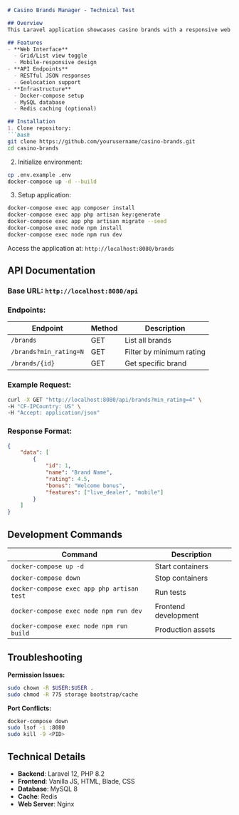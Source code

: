 ```markdown
# Casino Brands Manager - Technical Test

## Overview
This Laravel application showcases casino brands with a responsive web interface and REST API. Built for the BlueWindow PHP Fullstack Developer position, it demonstrates full-stack capabilities with Docker support.

## Features
- **Web Interface**
  - Grid/List view toggle
  - Mobile-responsive design
- **API Endpoints**
  - RESTful JSON responses
  - Geolocation support
- **Infrastructure**
  - Docker-compose setup
  - MySQL database
  - Redis caching (optional)

## Installation
1. Clone repository:
```bash
git clone https://github.com/yourusername/casino-brands.git
cd casino-brands
```

2. Initialize environment:
```bash
cp .env.example .env
docker-compose up -d --build
```

3. Setup application:
```bash
docker-compose exec app composer install
docker-compose exec app php artisan key:generate
docker-compose exec app php artisan migrate --seed
docker-compose exec node npm install
docker-compose exec node npm run dev
```

Access the application at: `http://localhost:8080/brands`

## API Documentation
### Base URL: `http://localhost:8080/api`

### Endpoints:
| Endpoint | Method | Description |
|----------|--------|-------------|
| `/brands` | GET | List all brands |
| `/brands?min_rating=N` | GET | Filter by minimum rating |
| `/brands/{id}` | GET | Get specific brand |

### Example Request:
```bash
curl -X GET "http://localhost:8080/api/brands?min_rating=4" \
-H "CF-IPCountry: US" \
-H "Accept: application/json"
```

### Response Format:
```json
{
    "data": [
        {
            "id": 1,
            "name": "Brand Name",
            "rating": 4.5,
            "bonus": "Welcome bonus",
            "features": ["live_dealer", "mobile"]
        }
    ]
}
```

## Development Commands
| Command | Description |
|---------|-------------|
| `docker-compose up -d` | Start containers |
| `docker-compose down` | Stop containers |
| `docker-compose exec app php artisan test` | Run tests |
| `docker-compose exec node npm run dev` | Frontend development |
| `docker-compose exec node npm run build` | Production assets |

## Troubleshooting
**Permission Issues:**
```bash
sudo chown -R $USER:$USER .
sudo chmod -R 775 storage bootstrap/cache
```

**Port Conflicts:**
```bash
docker-compose down
sudo lsof -i :8080
sudo kill -9 <PID>
```

## Technical Details
- **Backend**: Laravel 12, PHP 8.2
- **Frontend**: Vanilla JS, HTML, Blade, CSS
- **Database**: MySQL 8
- **Cache**: Redis
- **Web Server**: Nginx

